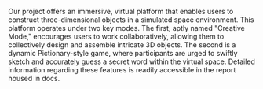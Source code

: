 Our project offers an immersive, virtual platform that enables users to construct three-dimensional objects in a simulated space environment. This platform operates under two key modes. The first, aptly named "Creative Mode," encourages users to work collaboratively, allowing them to collectively design and assemble intricate 3D objects. The second is a dynamic Pictionary-style game, where participants are urged to swiftly sketch and accurately guess a secret word within the virtual space. Detailed information regarding these features is readily accessible in the report housed in docs.
